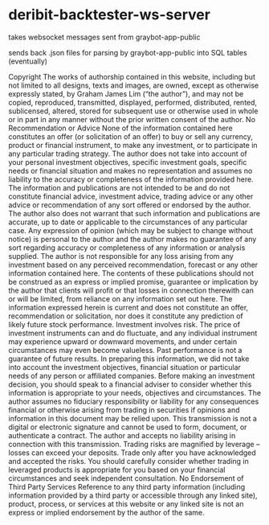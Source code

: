 # deribit-backtester-ws-server

takes websocket messages sent from graybot-app-public

sends back .json files for parsing by graybot-app-public into SQL tables (eventually)

Copyright
The works of authorship contained in this website, including but not limited to all designs, texts and images, are owned, except as otherwise expressly stated, by Graham James Lim (“the author”), and may not be copied, reproduced, transmitted, displayed, performed, distributed, rented, sublicensed, altered, stored for subsequent use or otherwise used in whole or in part in any manner without the prior written consent of the author.
No Recommendation or Advice
None of the information contained here constitutes an offer (or solicitation of an offer) to buy or sell any currency, product or financial instrument, to make any investment, or to participate in any particular trading strategy.
The author does not take into account of your personal investment objectives, specific investment goals, specific needs or financial situation and makes no representation and assumes no liability to the accuracy or completeness of the information provided here. The information and publications are not intended to be and do not constitute financial advice, investment advice, trading advice or any other advice or recommendation of any sort offered or endorsed by the author. The author also does not warrant that such information and publications are accurate, up to date or applicable to the circumstances of any particular case.
Any expression of opinion (which may be subject to change without notice) is personal to the author and the author makes no guarantee of any sort regarding accuracy or completeness of any information or analysis supplied.
The author is not responsible for any loss arising from any investment based on any perceived recommendation, forecast or any other information contained here. The contents of these publications should not be construed as an express or implied promise, guarantee or implication by the author that clients will profit or that losses in connection therewith can or will be limited, from reliance on any information set out here.
The information expressed herein is current and does not constitute an offer, recommendation or solicitation, nor does it constitute any prediction of likely future stock performance. Investment involves risk. The price of investment instruments can and do fluctuate, and any individual instrument may experience upward or downward movements, and under certain circumstances may even become valueless. Past performance is not a guarantee of future results. In preparing this information, we did not take into account the investment objectives, financial situation or particular needs of any person or affiliated companies. Before making an investment decision, you should speak to a financial adviser to consider whether this information is appropriate to your needs, objectives and circumstances. The author assumes no fiduciary responsibility or liability for any consequences financial or otherwise arising from trading in securities if opinions and information in this document may be relied upon.
This transmission is not a digital or electronic signature and cannot be used to form, document, or authenticate a contract. The author and accepts no liability arising in connection with this transmission.
Trading risks are magnified by leverage – losses can exceed your deposits. Trade only after you have acknowledged and accepted the risks. You should carefully consider whether trading in leveraged products is appropriate for you based on your financial circumstances and seek independent consultation.
No Endorsement of Third Party Services
Reference to any third party information (including information provided by a third party or accessible through any linked site), product, process, or services at this website or any linked site is not an express or implied endorsement by the author of the same.
